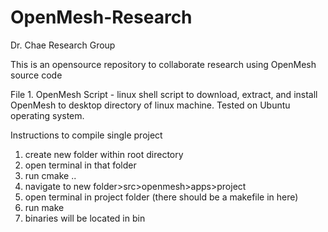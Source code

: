 # OpenMesh-Research
Dr. Chae Research Group


This is an opensource repository to collaborate research using OpenMesh source code

File 1. OpenMesh Script - linux shell script to download, extract, and install OpenMesh to desktop directory of linux machine. Tested on Ubuntu operating system. 


Instructions to compile single project
1. create new folder within root directory
2. open terminal in that folder
3. run cmake ..
4. navigate to new folder>src>openmesh>apps>project
5. open terminal in project folder (there should be a makefile in here)
6. run make
7. binaries will be located in bin
